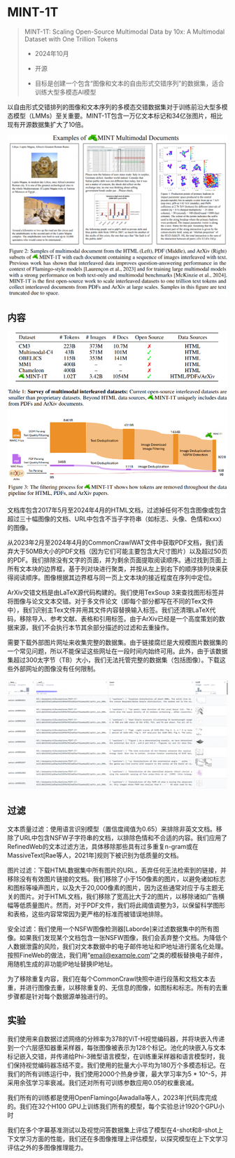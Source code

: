 # MINT-1T

> MINT-1T: Scaling Open-Source Multimodal Data by 10x: A Multimodal Dataset with One Trillion Tokens
> 
> - 2024年10月
> 
> - 开源
> 
> - 目标是创建一个包含“图像和文本的自由形式交错序列”的数据集，适合训练大型多模态AI模型

以自由形式交错排列的图像和文本序列的多模态交错数据集对于训练前沿大型多模态模型（LMMs）至关重要。MINT-1T包含一万亿文本标记和34亿张图片，相比现有开源数据集扩大了10倍。

![](./img/mint1.png)  

## 内容

![](./img/mint2.png)

文档库包含2017年5月至2024年4月的HTML文档，过滤掉任何不包含图像或包含超过三十幅图像的文档、URL中包含不当子字符串（如标志、头像、色情和xxx）的图像。

从2023年2月至2024年4月的CommonCrawlWAT文件中获取PDF文档，我们丢弃大于50MB大小的PDF文档（因为它们可能主要包含大尺寸图片）以及超过50页的PDF。我们排除没有文字的页面，并为剩余页面提取阅读顺序。通过找到页面上所有文本块的边界框，基于列对块进行聚类，并按从左上到右下的顺序排列块来获得阅读顺序。图像根据其边界框与同一页上文本块的接近程度在序列中定位。

ArXiv交错文档是由LaTeX源代码构建的。我们使用TexSoup 3来查找图形标签并将图像与论文文本交错。对于多文件论文（即每个部分都写在不同的Tex文件中），我们识别主Tex文件并用其文件内容替换输入标签。我们还清理LaTeX代码，移除导入、参考文献、表格和引用标签。由于ArXiv已经是一个高度策划的数据来源，我们不会执行本节其余部分描述的过滤和去重操作。

需要下载外部图片网址来收集完整的数据集。由于链接腐烂是大规模图片数据集的一个常见问题，所以不能保证这些网址在一段时间内始终可用。此外，由于该数据集超过300太字节（TB）大小，我们无法托管完整的数据集（包括图像）。下载这些外部网址的图像没有任何限制。

![](./img/mint3.png)

## 过滤

文本质量过滤：使用语言识别模型（置信度阈值为0.65）来排除非英文文档。移除了URL中包含NSFW子字符串的文档，以排除色情和不合适的内容。我们应用了RefinedWeb的文本过滤方法，具体移除那些具有过多重复n-gram或在MassiveText[Rae等人，2021年]规则下被识别为低质量的文档。

图片过滤：下载HTML数据集中所有图片的URL，丢弃任何无法检索到的链接，并移除没有有效图片链接的文档。我们移除了小于150像素的图片，以避免诸如标志和图标等噪声图片，以及大于20,000像素的图片，因为这些通常对应于与主题无关的图片。对于HTML文档，我们移除了宽高比大于2的图片，以移除诸如广告横幅等低质量图片。然而，对于PDF文件，我们将此阈值调整为3，以保留科学图形和表格，这些内容常常因为更严格的标准而被错误地排除。

安全过滤：我们使用一个NSFW图像检测器[Laborde]来过滤数据集中的所有图像。如果我们发现某个文档包含一张NSFW图像，我们会丢弃整个文档。为降低个人数据泄露的风险，我们对文本数据中的电子邮件地址和IP地址进行匿名化处理。按照FineWeb的做法，我们用“email@example.com”之类的模板替换电子邮件，用随机生成的非功能IP地址替换IP地址。

为了移除重复内容，我们在每个CommonCrawl快照中进行段落和文档文本去重，并进行图像去重，以移除重复的、无信息的图像，如图标和标志。所有的去重步骤都是针对每个数据源单独进行的。

## 实验

我们使用来自数据过滤网络的分辨率为378的ViT-H视觉编码器，并将块嵌入传递到一个六层感知器重采样器，每张图像被表示为128个标记。池化的块嵌入与文本标记嵌入交错，并传递给Phi-3微型语言模型，在训练重采样器和语言模型时，我们保持视觉编码器冻结不变。我们使用的批量大小平均为180万个多模态标记。在我们的所有训练运行中，我们使用2000个热身步骤，最大学习率为5 * 10^-5，并采用余弦学习率衰减。我们还对所有可训练参数应用0.05的权重衰减。

我们所有的训练都是使用OpenFlamingo[Awadalla等人，2023年]代码库完成的。我们在32个H100 GPU上训练我们所有的模型，每个实验总计1920个GPU小时

我们在多个字幕基准测试以及视觉问答数据集上评估了模型在4-shot和8-shot上下文学习方面的性能，我们还在多图像推理上评估模型，以探究模型在上下文学习评估之外的多图像推理能力。
